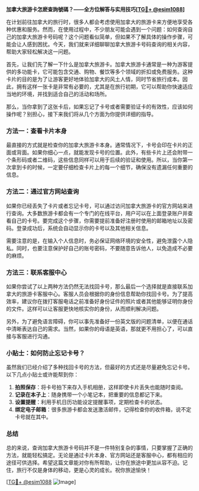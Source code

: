 **加拿大旅游卡怎麽查詢號碼？——全方位解答与实用技巧[[TG💪+ @esim1088](https://t.me/s/esim1088)]**

在计划前往加拿大的旅行时，很多人都会考虑使用加拿大的旅游卡来方便地享受各种优惠和服务。然而，在使用过程中，不少朋友可能会遇到一个问题：如何查询自己的加拿大旅游卡号码呢？这个问题看似简单，但如果不了解具体的操作步骤，可能会让人感到困扰。今天，我们就来详细聊聊加拿大旅游卡号码查询的相关内容，帮助大家轻松解决这一问题。

首先，让我们先了解一下什么是加拿大旅游卡。加拿大旅游卡通常是一种为游客提供的多功能卡，它可能包含交通、购物、餐饮等多个领域的折扣或免费服务。这种卡片的目的是为了让游客更好地体验加拿大的风土人情，同时节省旅行成本。因此，拥有这样一张卡是非常有必要的，尤其是在旅行初期，它可以帮助你快速适应当地的环境，并找到适合自己的活动和场所。

那么，当你拿到了这张卡后，如果忘记了卡号或者需要验证卡的有效性，应该如何操作呢？别担心，接下来我们将从几个方面为你提供详细的指导。

### 方法一：查看卡片本身

最直接的方式就是检查你的加拿大旅游卡本身。通常情况下，卡号会印在卡片的正面或背面。如果你细心一点，就能发现卡号的位置。此外，有些卡片上还会附带一个条形码或者二维码，这些信息同样可以用于后续的验证和使用。所以，当你第一次拿到卡的时候，一定要仔细检查卡片上的每一个细节，确保没有遗漏任何重要的信息。

### 方法二：通过官方网站查询

如果你已经丢失了卡片或者忘记卡号，可以通过访问加拿大旅游卡的官方网站来进行查询。大多数旅游卡都会有一个专门的在线平台，用户可以在上面登录账户并查看自己的卡号。要完成这个步骤，你需要提前准备好注册时使用的邮箱地址以及密码。登录成功后，系统会自动显示你的卡号以及其他相关信息。

需要注意的是，在输入个人信息时，务必保证网络环境的安全性，避免泄露个人隐私。同时，也要注意保护好自己的账号密码，不要随意告诉他人，以免造成不必要的麻烦。

### 方法三：联系客服中心

如果你尝试了以上两种方法仍然无法找回卡号，那么最后一个选择就是直接联系加拿大的旅游卡客服中心。客服人员会根据你的身份信息帮助你找回卡号。为了提高效率，建议你在拨打客服电话之前准备好身份证件的照片或者其他能够证明你身份的文件。这样可以让客服更快地核实你的身份，从而顺利解决问题。

另外，为了避免语言障碍，你可以事先准备好一份英文版的问题清单，以便在通话中清晰表达自己的需求。当然，如果你的母语是英语，那就更不用担心了，可以直接与客服进行沟通。

### 小贴士：如何防止忘记卡号？

虽然我们已经介绍了多种找回卡号的方法，但最好的方式还是尽量避免忘记卡号。以下几点小贴士或许能帮到你：

1. **拍照保存**：将卡号拍下来存入手机相册，这样即使卡片丢失也能随时查阅。
2. **记录在本子上**：随身携带一个小笔记本，把重要的信息都记下来。
3. **设置提醒**：利用手机日历功能设定提醒事项，定期检查卡的状态。
4. **绑定电子邮箱**：很多旅游卡都会发送激活邮件，记得检查你的收件箱，说不定卡号就在其中。

### 总结

总的来说，查询加拿大旅游卡号码并不是一件特别复杂的事情，只要掌握了正确的方法，就能轻松搞定。无论是通过卡片本身、官方网站还是客服中心，都有相应的途径可供选择。希望这篇文章能对你有所帮助，让你在旅途中更加从容不迫。记住，旅行不仅是身体的移动，更是心灵的成长。祝你旅途愉快！

[[TG💪+ @esim1088](https://t.me/s/esim1088) ![Image](https://i.postimg.cc/4NQfJmqS/Snipaste-2025-05-13-00-14-12.png)]